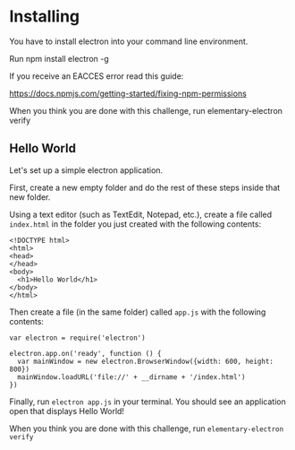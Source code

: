 # Installing

You have to install electron into your command line environment.

Run npm install electron -g

If you receive an EACCES error read this guide:

https://docs.npmjs.com/getting-started/fixing-npm-permissions

When you think you are done with this challenge, run elementary-electron verify

## Hello World

Let's set up a simple electron application.

First, create a new empty folder and do the rest of these steps inside that new folder.

Using a text editor (such as TextEdit, Notepad, etc.), create a file called `index.html` in the folder you just created with the following contents:

```
<!DOCTYPE html>
<html>
<head>
</head>
<body>
  <h1>Hello World</h1>
</body>
</html>
```

Then create a file (in the same folder) called `app.js` with the following contents:

```
var electron = require('electron')

electron.app.on('ready', function () {
  var mainWindow = new electron.BrowserWindow({width: 600, height: 800})
  mainWindow.loadURL('file://' + __dirname + '/index.html')
})
```

Finally, run `electron app.js` in your terminal. You should see an application open that displays Hello World!

When you think you are done with this challenge, run `elementary-electron verify`
